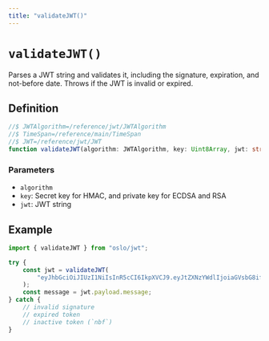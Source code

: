 ```yaml
---
title: "validateJWT()"
---
```


# `validateJWT()`

Parses a JWT string and validates it, including the signature, expiration, and not-before date. Throws if the JWT is invalid or expired.

## Definition

```ts
//$ JWTAlgorithm=/reference/jwt/JWTAlgorithm
//$ TimeSpan=/reference/main/TimeSpan
//$ JWT=/reference/jwt/JWT
function validateJWT(algorithm: JWTAlgorithm, key: Uint8Array, jwt: string): Promise<$$JWT>;
```

### Parameters

- `algorithm`
- `key`: Secret key for HMAC, and private key for ECDSA and RSA
- `jwt`: JWT string

## Example

```ts
import { validateJWT } from "oslo/jwt";

try {
	const jwt = validateJWT(
		"eyJhbGciOiJIUzI1NiIsInR5cCI6IkpXVCJ9.eyJtZXNzYWdlIjoiaGVsbG8ifQ.yP03DaEblJkk9mR-Y5L7YCMzJgHL-RDPx90aXz-cuAI"
	);
	const message = jwt.payload.message;
} catch {
	// invalid signature
	// expired token
	// inactive token (`nbf`)
}
```
